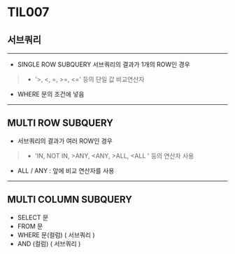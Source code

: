 # TIL007

## 서브쿼리

***

* SINGLE ROW SUBQUERY 서브쿼리의 결과가 1개의 ROW인 경우
> * '>, <, =, >=, <=' 등의 단일 값 비교연산자
* WHERE 문의 조건에 넣음

***

## MULTI ROW SUBQUERY  
* 서브쿼리의 결과가 여러 ROW인 경우
> * 'IN, NOT IN, >ANY, <ANY, >ALL, <ALL ' 등의 연산자 사용
* ALL / ANY : 앞에 비교 연산자를 사용

***

## MULTI COLUMN SUBQUERY
  * SELECT 문
  * FROM 문
  * WHERE 문(컬럼) (
                    서브쿼리
                            )
  * AND (컬럼)     (
                    서브쿼리
                            )
